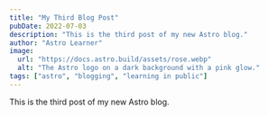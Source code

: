 ```yaml
---
title: "My Third Blog Post"
pubDate: 2022-07-03
description: "This is the third post of my new Astro blog."
author: "Astro Learner"
image:
  url: "https://docs.astro.build/assets/rose.webp"
  alt: "The Astro logo on a dark background with a pink glow."
tags: ["astro", "blogging", "learning in public"]
---
```


This is the third post of my new Astro blog.
